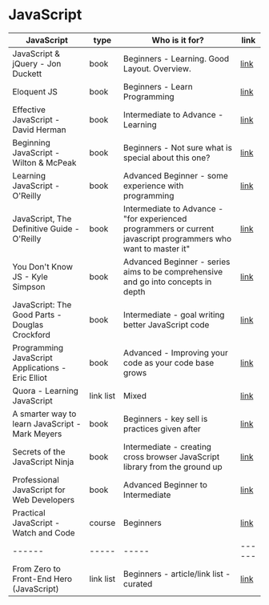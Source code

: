 # JavaScript

JavaScript|type|Who is it for?|link
--------|-----------|-------|----
JavaScript & jQuery - Jon Duckett|book|Beginners - Learning. Good Layout. Overview.|[link](http://www.amazon.com/JavaScript-JQuery-Interactive-Front-End-Development/dp/1118531647?ie=UTF8&keywords=javascript%20%26%20jquery&qid=1464483469&ref_=sr_1_1&sr=8-1)
Eloquent JS|book|Beginners - Learn Programming|[link](http://eloquentjavascript.net/)
Effective JavaScript - David Herman|book|Intermediate to Advance - Learning|[link](http://www.amazon.com/Effective-JavaScript-Specific-Software-Development/dp/0321812182/ref=sr_1_1?ie=UTF8&qid=1464483484&sr=8-1&keywords=effective+javascript)
Beginning JavaScript - Wilton & McPeak|book|Beginners - Not sure what is special about this one?|[link](https://www.amazon.com/Beginning-JavaScript-Paul-Wilton/dp/0470525932?ie=UTF8&keywords=beginning%20javascript&qid=1464483526&ref_=sr_1_2&sr=8-2)
Learning JavaScript - O'Reilly|book|Advanced Beginner - some experience with programming|[link](https://www.amazon.com/Learning-JavaScript-Essentials-Application-Development/dp/1491914912?ie=UTF8&keywords=learning%20javascript&qid=1464483554&ref_=sr_1_1&sr=8-1)
JavaScript, The Definitive Guide - O'Reilly|book|Intermediate to Advance - "for experienced programmers or current javascript programmers who want to master it"|[link](http://www.amazon.com/JavaScript-Definitive-Guide-Activate-Guides/dp/0596805527?ie=UTF8&keywords=javascript%2C%20the%20definitive%20guide&qid=1464483599&ref_=sr_1_2&sr=8-2)
You Don't Know JS - Kyle Simpson|book|Advanced Beginner - series aims to be comprehensive and go into concepts in depth|[link](https://www.amazon.com/You-Dont-Know-JS-Going/dp/1491924462?ie=UTF8&keywords=You%20Don%27t%20Know%20JS&qid=1464483625&ref_=sr_1_1&sr=8-1)
JavaScript: The Good Parts - Douglas Crockford|book|Intermediate - goal writing better JavaScript code|[link](https://www.amazon.com/JavaScript-Good-Parts-ebook/dp/B0026OR2ZY/ref=sr_1_1?s=digital-text&ie=UTF8&qid=1464483706&sr=1-1&keywords=Javascript+the+good+parts)
Programming JavaScript Applications - Eric Elliot|book|Advanced - Improving your code as your code base grows|[link](https://www.amazon.com/Programming-JavaScript-Applications-Architecture-Libraries-ebook/dp/B00LAHNPUE/ref=sr_1_1?s=digital-text&ie=UTF8&qid=1464483723&sr=1-1&keywords=programming+javascript+applications)
Quora - Learning JavaScript|link list|Mixed|[link](https://www.quora.com/What-is-the-best-way-to-learn-JavaScript)
A smarter way to learn JavaScript - Mark Meyers|book|Beginners - key sell is practices given after|[link](https://www.amazon.com/Smarter-Way-Learn-JavaScript-technology-ebook/dp/B00H1W9I6C)
Secrets of the JavaScript Ninja|book|Intermediate - creating cross browser JavaScript library from the ground up|[link](https://www.manning.com/books/secrets-of-the-javascript-ninja)
Professional JavaScript for Web Developers|book|Advanced Beginner to Intermediate|[link](https://www.amazon.com/Professional-JavaScript-Developers-Nicholas-Zakas-ebook/dp/B006PW2URI/ref=sr_1_1?s=digital-text&ie=UTF8&qid=1464483743&sr=1-1&keywords=Professional+Javascript+for+web+developers)
Practical JavaScript - Watch and Code|course|Beginners|[link](http://watchandcode.com/courses/practical-javascript)
------|-----|-----|------
From Zero to Front-End Hero (JavaScript)|link list| Beginners - article/link list - curated |[link](https://medium.freecodecamp.com/from-zero-to-front-end-hero-part-2-adfa4824da9b#.khjvvaa7k)
